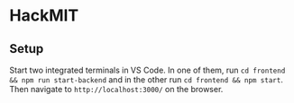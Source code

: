 # HackMIT


## Setup

Start two integrated terminals in VS Code. In one of them, run `cd frontend && npm run start-backend` and in the other run `cd frontend && npm start`. Then navigate to `http://localhost:3000/` on the browser.

